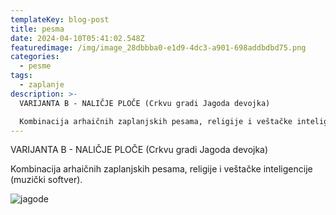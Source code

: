```yaml
---
templateKey: blog-post
title: pesma
date: 2024-04-10T05:41:02.548Z
featuredimage: /img/image_28dbbba0-e1d9-4dc3-a901-698addbdbd75.png
categories:
  - pesme
tags:
  - zaplanje
description: >-
  VARIJANTA B - NALIČJE PLOČE (Crkvu gradi Jagoda devojka)

  Kombinacija arhaičnih zaplanjskih pesama, religije i veštačke inteligencije (muzički softver).
---
```

VARIJANTA B - NALIČJE PLOČE (Crkvu gradi Jagoda devojka)

Kombinacija arhaičnih zaplanjskih pesama, religije i veštačke inteligencije (muzički softver).

![jagode](/img/image_28dbbba0-e1d9-4dc3-a901-698addbdbd75.png "Crkvu pravi Jagoda devojka")
